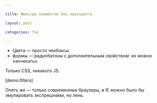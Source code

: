 ```yaml
---

title: Фильтры элементов без яваскрипта

layout: post

categories: fun

---
```


- Цвета — просто чекбоксы.
- формы — радиобатоны с дополнительным свойством: их можно «анчекать».

Только CSS, никакого JS.

[demo:filters]

Опять же — только современные браузеры, в IE можно было бы эмулировать экспрешнами, но лень.